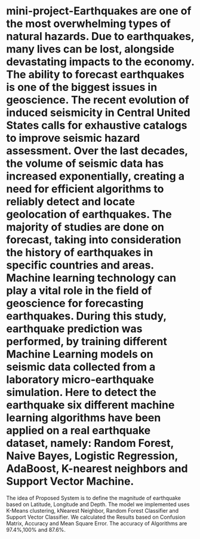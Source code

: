 # mini-project-Earthquakes are one of the most overwhelming types of natural hazards.  Due to earthquakes, many lives can be lost, alongside devastating impacts to the economy. The ability to forecast earthquakes is one of the biggest issues in geoscience. The recent evolution of induced seismicity in Central United States calls for exhaustive catalogs to improve seismic hazard assessment. Over the last decades, the volume of seismic data has increased exponentially, creating a need for efficient algorithms to reliably detect and locate geolocation of  earthquakes. The majority of studies are done on forecast, taking into consideration the history of earthquakes in specific countries and areas. Machine learning technology can play a vital role in the field of geoscience for forecasting earthquakes.  During this study, earthquake prediction was performed, by training different Machine Learning models on seismic data collected from a laboratory micro-earthquake simulation. Here to detect the earthquake six different machine learning algorithms have been applied on a real earthquake dataset, namely: Random Forest, Naive Bayes, Logistic Regression, AdaBoost, K-nearest neighbors and Support Vector Machine.
The idea of Proposed System is to define the magnitude of earthquake based on Latitude, Longitude and Depth. 
The model we implemented uses K-Means clustering, kNearest Neighbor, Random Forest Classifier and Support Vector Classifier.
We calculated the Results based on Confusion Matrix, Accuracy and Mean Square Error.
The accuracy of Algorithms are 97.4%,100% and 87.6%.

